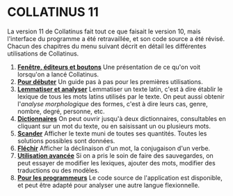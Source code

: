 COLLATINUS 11
=============

La version 11 de Collatinus fait tout ce que faisait le
version 10, mais l'interface du programme a été
retravaillée, et son code source a été révisé. Chacun
des chapitres du menu suivant décrit en détail les
différentes utilisations de Collatinus.

1. **[Fenêtre, éditeurs et boutons](anatomie.html)**
    Une présentation de ce qu'on voit lorsqu'on a lancé
    Collatinus.
1. **[Pour débuter](debuter.html)** Un guide pas à pas
   pour les premières utilisations.
1. **[Lemmatiser et analyser](lemmatiser.html)**
   Lemmatiser un texte latin, c'est à dire établir le
   lexique de tous les mots latins utilisés par le
   texte. On peut aussi obtenir l'*analyse
   morphologique* des formes, c'est à dire leurs cas,
   genre, nombre, degré, personne, etc.
1. **[Dictionnaires](dictionnaires.html)** On peut
    ouvrir jusqu'à deux dictionnaires, consultables
    en cliquant sur un mot du texte, ou en saisissant
    un ou plusieurs mots.
1. **[Scander](scander.html)** Afficher le texte muni
   de toutes ses quantités. Toutes les solutions
   possibles sont données.
1. **[Fléchir](flechir.html)** Afficher la déclinaison
   d'un mot, la conjugaison d'un verbe.
1. **[Utilisation avancée](avancee.html)** Si on a 
    pris le soin de faire des sauvegardes, on peut
    essayer de modifier les lexiques, ajouter des mots,
    modifier des traductions ou des modèles.
1. **[Pour les programmeurs](programmeurs.html)** Le code
    source de l'application est disponible, et peut
    être adapté pour analyser une autre langue flexionnelle.

